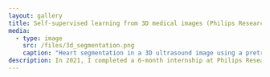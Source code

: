 ```yaml
---
layout: gallery
title: Self-supervised learning from 3D medical images (Philips Research, Paris)
media:
  - type: image
    src: /files/3d_segmentation.png
    caption: "Heart segmentation in a 3D ultrasound image using a pretrained model"
description: In 2021, I completed a 6-month internship at Philips Research (France), where I worked on self-supervised learning from 3D medical images, with evaluation on 3D ultrasound image segmentation and 3D CT scan classification.
---
```

